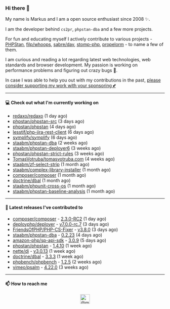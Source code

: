 ### Hi there 👋



My name is Markus and I am a open source enthusiast since 2008 ✨.

I am the developer behind `cs2pr`, `phpstan-dba` and a few more projects.

For fun and educating myself I actively contribute to various projects - [PHPStan](https://github.com/phpstan/phpstan-src), [filp/whoops](https://github.com/filp/whoops), [sabre/dav](https://github.com/sabre-io/dav), [stomp-php](https://github.com/stomp-php/stomp-php), [propelorm](https://github.com/propelorm) - to name a few of them.

I am curious and reading a lot regarding latest web technologies, web standards and browser development. My passion is working on performance problems and figuring out crazy bugs 🐜.

In case I was able to help you out with my contributions in the past, [please consider supporting my work with your sponsoring 💕](https://github.com/sponsors/staabm)


---

#### 💻 Check out what I'm currently working on

- [redaxo/redaxo](https://github.com/redaxo/redaxo) (1 day ago)
- [phpstan/phpstan-src](https://github.com/phpstan/phpstan-src) (3 days ago)
- [phpstan/phpstan](https://github.com/phpstan/phpstan) (4 days ago)
- [lesstif/php-jira-rest-client](https://github.com/lesstif/php-jira-rest-client) (6 days ago)
- [symplify/symplify](https://github.com/symplify/symplify) (6 days ago)
- [staabm/phpstan-dba](https://github.com/staabm/phpstan-dba) (2 weeks ago)
- [staabm/phpstan-deployer6](https://github.com/staabm/phpstan-deployer6) (3 weeks ago)
- [phpstan/phpstan-strict-rules](https://github.com/phpstan/phpstan-strict-rules) (3 weeks ago)
- [TomasVotruba/tomasvotruba.com](https://github.com/TomasVotruba/tomasvotruba.com) (4 weeks ago)
- [staabm/zf-select-strip](https://github.com/staabm/zf-select-strip) (1 month ago)
- [staabm/complex-library-installer](https://github.com/staabm/complex-library-installer) (1 month ago)
- [composer/composer](https://github.com/composer/composer) (1 month ago)
- [doctrine/dbal](https://github.com/doctrine/dbal) (1 month ago)
- [staabm/phpunit-cross-os](https://github.com/staabm/phpunit-cross-os) (1 month ago)
- [staabm/phpstan-baseline-analysis](https://github.com/staabm/phpstan-baseline-analysis) (1 month ago)

---

#### 🔭 Latest releases I've contributed to

- [composer/composer](https://github.com/composer/composer) - [2.3.0-RC2](https://github.com/composer/composer/releases/tag/2.3.0-RC2) (1 day ago)
- [deployphp/deployer](https://github.com/deployphp/deployer) - [v7.0.0-rc.7](https://github.com/deployphp/deployer/releases/tag/v7.0.0-rc.7) (3 days ago)
- [FriendsOfPHP/PHP-CS-Fixer](https://github.com/FriendsOfPHP/PHP-CS-Fixer) - [v3.8.0](https://github.com/FriendsOfPHP/PHP-CS-Fixer/releases/tag/v3.8.0) (3 days ago)
- [staabm/phpstan-dba](https://github.com/staabm/phpstan-dba) - [0.2.23](https://github.com/staabm/phpstan-dba/releases/tag/0.2.23) (4 days ago)
- [amazon-php/sp-api-sdk](https://github.com/amazon-php/sp-api-sdk) - [3.0.9](https://github.com/amazon-php/sp-api-sdk/releases/tag/3.0.9) (5 days ago)
- [phpstan/phpstan](https://github.com/phpstan/phpstan) - [1.4.10](https://github.com/phpstan/phpstan/releases/tag/1.4.10) (1 week ago)
- [nette/di](https://github.com/nette/di) - [v3.0.13](https://github.com/nette/di/releases/tag/v3.0.13) (1 week ago)
- [doctrine/dbal](https://github.com/doctrine/dbal) - [3.3.3](https://github.com/doctrine/dbal/releases/tag/3.3.3) (1 week ago)
- [phpbench/phpbench](https://github.com/phpbench/phpbench) - [1.2.5](https://github.com/phpbench/phpbench/releases/tag/1.2.5) (2 weeks ago)
- [vimeo/psalm](https://github.com/vimeo/psalm) - [4.22.0](https://github.com/vimeo/psalm/releases/tag/4.22.0) (3 weeks ago)

---

#### 📫 How to reach me

<p align="center">
<a href="https://twitter.com/@markusstaab" target="blank"><img align="center" src="https://cdn.jsdelivr.net/npm/simple-icons@3.0.1/icons/twitter.svg" alt="@markusstaab" height="30" width="30" /></a>
</p>
